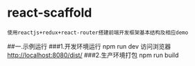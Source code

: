 # react-scaffold
    使用reactjs+redux+react-router搭建前端开发框架基本结构及相应demo
##一.示例运行
###1.开发环境运行
    npm run dev
访问浏览器 [http://localhost:8080/dist/]()
###2.生产环境打包
    npm run build
